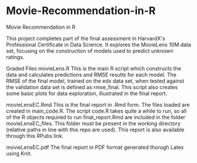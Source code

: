 # Movie-Recommendation-in-R
Movie Recommendation in R

This project completes part of the final assessment in HarvardX's Professional Certificate in Data Science. It explores the MovieLens 10M data set, focusing on the construction of models used to predict unknown ratings.

Graded Files
movieLens.R
This is the main R script which constructs the data and calculates predictions and RMSE results for each model. The RMSE of the final model, trained on the edx data set, when tested against the validation data set is defined as rmse_final. This script also creates some basic plots for data exploration, illustrated in the final report.

movieLensEC.Rmd
This is the final report in .Rmd form. The files loaded are created in main_code.R. The script code.R takes quite a while to run, so all of the R objects required to run final_report.Rmd are included in the folder movieLensEC_files. This folder must be present in the working directory (relative paths in line with this repo are used). This report is also available through this RPubs link.

movieLensEC.pdf
The final report in PDF format generated thorugh Latex using Knit.
